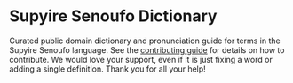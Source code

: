 
# Supyire Senoufo Dictionary

Curated public domain dictionary and pronunciation guide for terms in the Supyire Senoufo language. See the [contributing guide](https://github.com/drumworkteam/term/blob/make/.github/contributing.md) for details on how to contribute. We would love your support, even if it is just fixing a word or adding a single definition. Thank you for all your help!